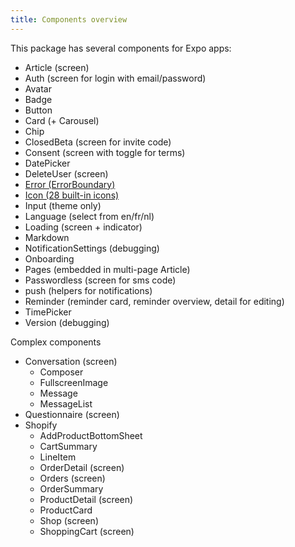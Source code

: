 ```yaml
---
title: Components overview
---
```


This package has several components for Expo apps:

- Article (screen)
- Auth (screen for login with email/password)
- Avatar
- Badge
- Button
- Card (+ Carousel)
- Chip
- ClosedBeta (screen for invite code)
- Consent (screen with toggle for terms)
- DatePicker
- DeleteUser (screen)
- [Error (ErrorBoundary)](Error)
- [Icon (28 built-in icons)](Icon)
- Input (theme only)
- Language (select from en/fr/nl)
- Loading (screen + indicator)
- Markdown
- NotificationSettings (debugging)
- Onboarding
- Pages (embedded in multi-page Article)
- Passwordless (screen for sms code)
- push (helpers for notifications)
- Reminder (reminder card, reminder overview, detail for editing)
- TimePicker
- Version (debugging)

Complex components

- Conversation (screen)
  - Composer
  - FullscreenImage
  - Message
  - MessageList
- Questionnaire (screen)
- Shopify
  - AddProductBottomSheet
  - CartSummary
  - LineItem
  - OrderDetail (screen)
  - Orders (screen)
  - OrderSummary
  - ProductDetail (screen)
  - ProductCard
  - Shop (screen)
  - ShoppingCart (screen)
